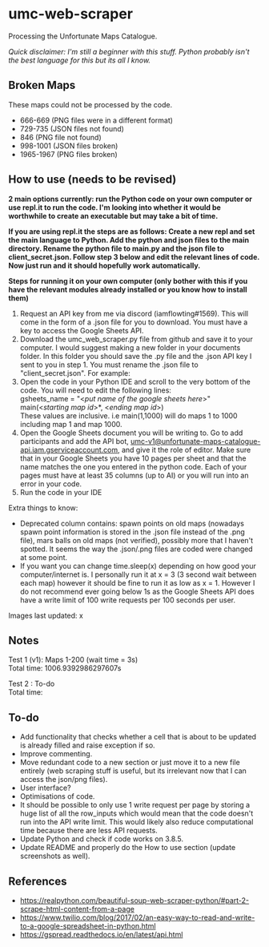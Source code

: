 # umc-web-scraper
Processing the Unfortunate Maps Catalogue.

*Quick disclaimer: I'm still a beginner with this stuff. Python probably isn't the best language for this but its all I know.*

## Broken Maps

These maps could not be processed by the code.  
- 666-669 (PNG files were in a different format)
- 729-735 (JSON files not found)
- 846 (PNG file not found)
- 998-1001 (JSON files broken)
- 1965-1967 (PNG files broken)


## How to use (needs to be revised)
**2 main options currently: run the Python code on your own computer or use repl.it to run the code. I'm looking into whether it would be worthwhile to create an executable but may take a bit of time.**

**If you are using repl.it the steps are as follows: Create a new repl and set the main language to Python. Add the python and json files to the main directory. Rename the python file to main.py and the json file to client_secret.json. Follow step 3 below and edit the relevant lines of code. Now just run and it should hopefully work automatically.**

**Steps for running it on your own computer (only bother with this if you have the relevant modules already installed or you know how to install them)**

1. Request an API key from me via discord (iamflowting#1569). This will come in the form of a .json file for you to download. You must have a key to access the Google Sheets API.
2. Download the umc_web_scraper.py file from github and save it to your computer. I would suggest making a new folder in your documents folder. In this folder you should save the .py file and the .json API key I sent to you in step 1. You must rename the .json file to "client_secret.json". For example:
3. Open the code in your Python IDE and scroll to the very bottom of the code. You will need to edit the following lines:  
gsheets_name = "<*put name of the google sheets here*>"  
main(<*starting map id*>*, <*ending map id*>)  
These values are inclusive. i.e main(1,1000) will do maps 1 to 1000 including map 1 and map 1000.
4. Open the Google Sheets document you will be writing to. Go to add participants and add the API bot, umc-v1@unfortunate-maps-catalogue-api.iam.gserviceaccount.com, and give it the role of editor. Make sure that in your Google Sheets you have 10 pages per sheet and that the name matches the one you entered in the python code. Each of your pages must have at least 35 columns (up to AI) or you will run into an error in your code.
5. Run the code in your IDE


Extra things to know:  
* Deprecated column contains: spawn points on old maps (nowadays spawn point information is stored in the .json file instead of the .png file), mars balls on old maps (not verified), possibly more that I haven't spotted. It seems the way the .json/.png files are coded were changed at some point.
* If you want you can change time.sleep(x) depending on how good your computer/internet is. I personally run it at x = 3 (3 second wait between each map) however it should be fine to run it as low as x = 1. However I do not recommend ever going below 1s as the Google Sheets API does have a write limit of 100 write requests per 100 seconds per user.

Images last updated: x


## Notes
Test 1 (v1): Maps 1-200 (wait time = 3s)  
Total time: 1006.9392986297607s

Test 2 : To-do  
Total time: 


## To-do
* Add functionality that checks whether a cell that is about to be updated is already filled and raise exception if so.
* Improve commenting.
* Move redundant code to a new section or just move it to a new file entirely (web scraping stuff is useful, but its irrelevant now that I can access the json/png files).
* User interface?
* Optimisations of code.
* It should be possible to only use 1 write request per page by storing a huge list of all the row_inputs which would mean that the code doesn't run into the API write limit. This would likely also reduce computational time because there are less API requests.
* Update Python and check if code works on 3.8.5.
* Update README and properly do the How to use section (update screenshots as well).


## References
* https://realpython.com/beautiful-soup-web-scraper-python/#part-2-scrape-html-content-from-a-page 
* https://www.twilio.com/blog/2017/02/an-easy-way-to-read-and-write-to-a-google-spreadsheet-in-python.html  
* https://gspread.readthedocs.io/en/latest/api.html
